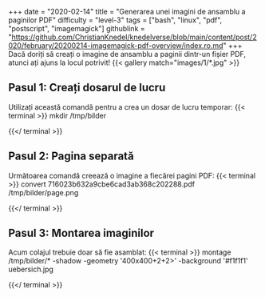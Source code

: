 +++
date = "2020-02-14"
title = "Generarea unei imagini de ansamblu a paginilor PDF"
difficulty = "level-3"
tags = ["bash", "linux", "pdf", "postscript", "imagemagick"]
githublink = "https://github.com/ChristianKnedel/knedelverse/blob/main/content/post/2020/february/20200214-imagemagick-pdf-overview/index.ro.md"
+++
Dacă doriți să creați o imagine de ansamblu a paginii dintr-un fișier PDF, atunci ați ajuns la locul potrivit!
{{< gallery match="images/1/*.jpg" >}}

## Pasul 1: Creați dosarul de lucru
Utilizați această comandă pentru a crea un dosar de lucru temporar:
{{< terminal >}}
mkdir /tmp/bilder

{{</ terminal >}}

## Pasul 2: Pagina separată
Următoarea comandă creează o imagine a fiecărei pagini PDF:
{{< terminal >}}
convert 716023b632a9cbe6cad3ab368c202288.pdf /tmp/bilder/page.png

{{</ terminal >}}

## Pasul 3: Montarea imaginilor
Acum colajul trebuie doar să fie asamblat:
{{< terminal >}}
montage /tmp/bilder/* -shadow -geometry '400x400+2+2>' -background '#f1f1f1' uebersich.jpg

{{</ terminal >}}
